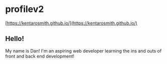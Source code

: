 # profilev2
[https://kentarosmith.github.io/](https://kentarosmith.github.io/)
## Hello!
My name is Dan! I'm an aspiring web developer learning the ins and outs of front and back end development!
